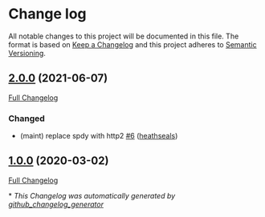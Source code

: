 # Change log

All notable changes to this project will be documented in this file. The format is based on [Keep a Changelog](http://keepachangelog.com/en/1.0.0/) and this project adheres to [Semantic Versioning](http://semver.org).

## [2.0.0](https://github.com/ploperations/ploperations-webhook_proxy/tree/2.0.0) (2021-06-07)

[Full Changelog](https://github.com/ploperations/ploperations-webhook_proxy/compare/1.0.0...2.0.0)

### Changed

- \(maint\) replace spdy with http2 [\#6](https://github.com/ploperations/ploperations-webhook_proxy/pull/6) ([heathseals](https://github.com/heathseals))

## [1.0.0](https://github.com/ploperations/ploperations-webhook_proxy/tree/1.0.0) (2020-03-02)

[Full Changelog](https://github.com/ploperations/ploperations-webhook_proxy/compare/712c485caa9a7ce3d3a55064aabf8b19964a775b...1.0.0)



\* *This Changelog was automatically generated by [github_changelog_generator](https://github.com/github-changelog-generator/github-changelog-generator)*
